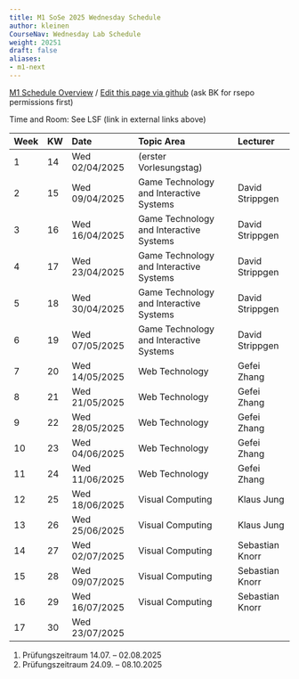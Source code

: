 ```yaml
---
title: M1 SoSe 2025 Wednesday Schedule
author: kleinen
CourseNav: Wednesday Lab Schedule
weight: 20251
draft: false
aliases: 
- m1-next
---
```

 
[M1 Schedule Overview](/classes/m1)
/
[Edit this page via github](https://github.com/progwebtec/classes-module/blob/main/content/classes/ss2025/m1/schedule/index.md) (ask BK for rsepo permissions first)

Time and Room: See LSF (link in external links above)


| Week | KW  | Date                                                   | Topic Area                              | Lecturer        |
| :--- | :-- | :----------------------------------------------------- | :-------------------------------------- | :-------------- |
|1 | 14 | Wed 02/04/2025 | (erster Vorlesungstag)                  |                 |
|2 | 15 | Wed 09/04/2025 | Game Technology and Interactive Systems | David Strippgen |
|3 | 16 | Wed 16/04/2025 | Game Technology and Interactive Systems | David Strippgen |
|4 | 17 | Wed 23/04/2025 | Game Technology and Interactive Systems | David Strippgen |
|5 | 18 | Wed 30/04/2025 | Game Technology and Interactive Systems | David Strippgen |
|6 | 19 | Wed 07/05/2025 | Game Technology and Interactive Systems | David Strippgen |
|7 | 20 | Wed 14/05/2025 | Web Technology                          | Gefei Zhang     |
|8 | 21 | Wed 21/05/2025 | Web Technology                          | Gefei Zhang     |
|9 | 22 | Wed 28/05/2025 | Web Technology                          | Gefei Zhang     |
|10 | 23 | Wed 04/06/2025 | Web Technology                          | Gefei Zhang     |
|11 | 24 | Wed 11/06/2025 | Web Technology                          | Gefei Zhang     |
|12 | 25 | Wed 18/06/2025 | Visual Computing                        | Klaus Jung    |
|13 | 26 | Wed 25/06/2025 | Visual Computing                        | Klaus Jung    |
|14 | 27 | Wed 02/07/2025 | Visual Computing                        | Sebastian Knorr    |
|15 | 28 | Wed 09/07/2025 | Visual Computing                        | Sebastian Knorr    |
|16 | 29 | Wed 16/07/2025 | Visual Computing                        | Sebastian Knorr    |
|17 | 30 | Wed 23/07/2025 |                                         |                 |


1. Prüfungszeitraum	14.07. – 02.08.2025
2. Prüfungszeitraum	24.09. – 08.10.2025

